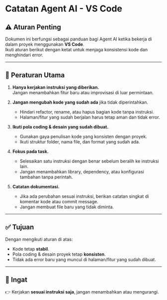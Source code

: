 # Catatan Agent AI - VS Code

## ⚠️ Aturan Penting
Dokumen ini berfungsi sebagai panduan bagi Agent AI ketika bekerja di dalam proyek menggunakan **VS Code**.  
Ikuti aturan berikut dengan ketat untuk menjaga konsistensi kode dan menghindari error.

---

## 📌 Peraturan Utama
1. **Hanya kerjakan instruksi yang diberikan.**  
   Jangan menambahkan fitur baru atau improvisasi di luar permintaan.

2. **Jangan mengubah kode yang sudah ada** jika tidak diperintahkan.  
   - Hindari refactor, rename, atau hapus bagian kode tanpa instruksi.  
   - Halaman/fitur yang sudah berjalan harus tetap aman dan tidak error.

3. **Ikuti pola coding & desain yang sudah dibuat.**  
   - Gunakan gaya penulisan kode yang konsisten dengan proyek.  
   - Ikuti struktur folder, nama file, dan format yang sudah ada.  

4. **Fokus pada task.**  
   - Selesaikan satu instruksi dengan benar sebelum beralih ke instruksi lain.  
   - Jangan menambahkan library, dependency, atau konfigurasi tambahan tanpa perintah.

5. **Catatan dokumentasi.**  
   - Jika ada perubahan sesuai instruksi, berikan catatan singkat di komentar kode atau commit message.  
   - Jangan membuat file baru yang tidak diminta.

---

## ✅ Tujuan
Dengan mengikuti aturan di atas:
- Kode tetap **stabil**.  
- Pola coding & desain proyek tetap **konsisten**.  
- Tidak ada error baru yang muncul di halaman/fitur yang sudah dibuat.  

---

## 📝 Ingat
👉 Kerjakan **sesuai instruksi saja**, jangan menambahkan atau mengurangi.  
